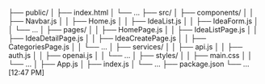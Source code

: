 ├── public/
│   ├── index.html
│   └── ...
├── src/
│   ├── components/
│   │   ├── Navbar.js
│   │   ├── Home.js
│   │   ├── IdeaList.js
│   │   ├── IdeaForm.js
│   │   └── ...
│   ├── pages/
│   │   ├── HomePage.js
│   │   ├── IdeaListPage.js
│   │   ├── IdeaDetailPage.js
│   │   ├── IdeaCreatePage.js
│   │   ├── CategoriesPage.js
│   │   └── ...
│   ├── services/
│   │   ├── api.js
│   │   ├── auth.js
│   │   ├── openai.js
│   │   └── ...
│   ├── styles/
│   │   ├── main.css
│   │   └── ...
│   ├── App.js
│   ├── index.js
│   └── ...
├── package.json
└── ...
[12:47 PM]
